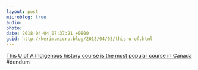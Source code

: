 ```yaml
---
layout: post
microblog: true
audio: 
photo: 
date: 2018-04-04 07:37:21 +0800
guid: http://kerim.micro.blog/2018/04/03/this-u-of.html
---
```

[This U of A Indigenous history course is the most popular course in Canada](http://www.cbc.ca/news/canada/edmonton/indigenous-canada-university-alberta-course-mooc-1.4598119) #dendum
